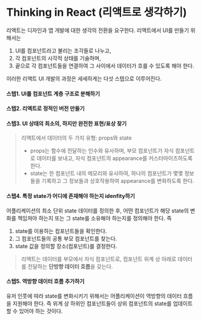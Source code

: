 # Thinking in React (리액트로 생각하기)

<!-- 개요 -->

리액트는 디자인과 앱 개발에 대한 생각의 전환을 요구한다. 리액트에서 UI를 만들기 위해서는

1. UI를 컴포넌트라고 불리는 조각들로 나누고,
2. 각 컴포넌트의 시각적 상태를 기술하며,
3. 끝으로 각 컴포넌트들을 연결하여 그 사이에서 데이터가 흐를 수 있도록 해야 한다.

이러한 리액트 UI 개발의 과정은 세세하게는 다섯 스텝으로 이루어진다.

#### 스텝1. UI를 컴포넌트 계층 구조로 분해하기

#### 스텝2. 리액트로 정적인 버전 만들기

#### 스텝3. UI 상태의 최소의, 하지만 완전한 표현/표상 찾기

> 리액트에서 데이터의 두 가지 유형: props와 state
>
> - props는 함수에 전달하는 인수와 유사하며, 부모 컴포넌트가 자식 컴포넌트로 데이터를 보내고, 자식 컴포넌트의 appearance를 커스터마이즈하도록 한다.
> - state는 한 컴포넌트 내의 메모리와 유사하여, 하나의 컴포넌트가 몇몇 정보들을 기록하고 그 정보들과 상호작용하여 appearance를 변화하도록 한다.

#### 스텝4. 특정 state가 어디에 존재해야 하는지 idenfity하기

어플리케이션의 최소 단위 state 데이터를 정의한 후, 어떤 컴포넌트가 해당 state의 변화를 책임져야 하는지 또는 그 state를 소유해야 하는지를 정의해야 한다. 즉

1. state를 이용하는 컴포넌트들을 확인한다.
2. 그 컴포넌트들의 공통 부모 컴포넌트를 찾는다.
3. state 값을 정의할 장소(컴포넌트)를 결정한다.

> 리액트는 데이터를 부모에서 자식 컴포넌트로, 컴포넌트 위계 상 아래로 데이터를 전달하는 **단방향 데이터 흐름**을 갖는다.

#### 스텝5. 역방향 데이터 흐름 추가하기

유저 인풋에 따라 state를 변화시키기 위해서는 어플리케이션이 역방향의 데이터 흐름을 지원해야 한다. 즉 위계 상 하위인 컴포넌트들이 상위 컴포넌트의 state를 업데이트할 수 있어야 하는 것이다.
